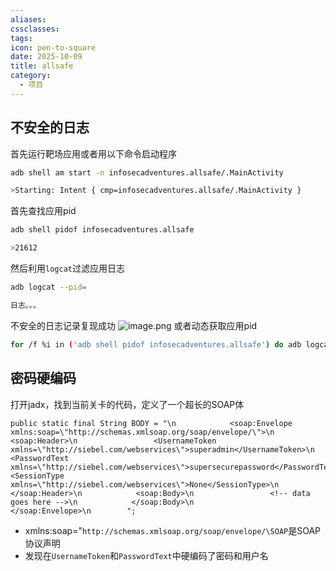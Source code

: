 ```yaml
---
aliases:
cssclasses:
tags:
icon: pen-to-square
date: 2025-10-09
title: allsafe
category:
  - 项目
---
```

## 不安全的日志
首先运行靶场应用或者用以下命令启动程序
```bash
adb shell am start -n infosecadventures.allsafe/.MainActivity

>Starting: Intent { cmp=infosecadventures.allsafe/.MainActivity }
```
首先查找应用pid
```bash
adb shell pidof infosecadventures.allsafe

>21612
```
然后利用`logcat`过滤应用日志
```bash
adb logcat --pid=

日志。。。
```
不安全的日志记录复现成功
![image.png](https://cdn.jsdelivr.net/gh/fakeppa/blog-img/20251009184511.png)
或者动态获取应用pid
```bash
for /f %i in ('adb shell pidof infosecadventures.allsafe') do adb logcat --pid=%i
```

## 密码硬编码
打开jadx，找到当前关卡的代码，定义了一个超长的SOAP体
```SOAP
public static final String BODY = "\n            <soap:Envelope xmlns:soap=\"http://schemas.xmlsoap.org/soap/envelope/\">\n            <soap:Header>\n                 <UsernameToken xmlns=\"http://siebel.com/webservices\">superadmin</UsernameToken>\n                 <PasswordText xmlns=\"http://siebel.com/webservices\">supersecurepassword</PasswordText>\n                 <SessionType xmlns=\"http://siebel.com/webservices\">None</SessionType>\n            </soap:Header>\n            <soap:Body>\n                 <!-- data goes here -->\n            </soap:Body>\n            </soap:Envelope>\n        ";
```
- xmlns:soap=\"`http://schemas.xmlsoap.org/soap/envelope/\SOAP`是SOAP协议声明
- 发现在`UsernameToken`和`PasswordText`中硬编码了密码和用户名




## 
